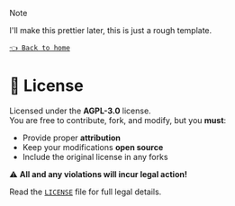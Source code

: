 > [!NOTE]
> I'll make this prettier later, this is just a rough template.

[`👈 Back to home`](../README.md)

# 📜 License

Licensed under the **AGPL-3.0** license.  
You are free to contribute, fork, and modify, but you **must**:

- Provide proper **attribution**
- Keep your modifications **open source**
- Include the original license in any forks

⚠️ **All and any violations will incur legal action!**

Read the [`LICENSE`](../LICENCE) file for full legal details.
